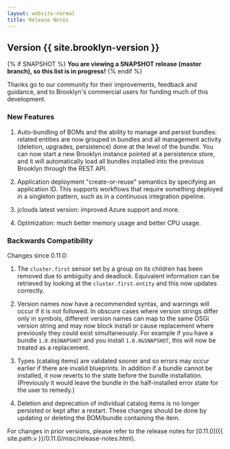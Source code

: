 ```yaml
---
layout: website-normal
title: Release Notes
---
```


## Version {{ site.brooklyn-version }}

{% if SNAPSHOT %}
**You are viewing a SNAPSHOT release (master branch), so this list is in progress!**
{% endif %}

Thanks go to our community for their improvements, feedback and guidance, and
to Brooklyn's commercial users for funding much of this development.

### New Features

1. Auto-bundling of BOMs and the ability to manage and persist bundles:  related entities are now grouped in bundles
and all management activity (deletion, upgrades, persistence) done at the level of the bundle.
You can now start a new Brooklyn instance pointed at a persistence store,
and it will automatically load all bundles installed into the previous Brooklyn
through the REST API.

1. Application deployment "create-or-reuse" semantics by specifying an application ID.
This supports workflows that require something deployed in a singleton pattern,
such as in a continuous integration pipeline.  

1. jclouds latest version: improved Azure support and more.

1. Optimization: much better memory usage and better CPU usage.


### Backwards Compatibility

Changes since 0.11.0:

1. The `cluster.first` sensor set by a group on its children has been removed due to ambiguity and deadlock. 
Equivalent information can be retrieved by looking at the `cluster.first.entity` and this now updates correctly.

1. Version names now have a recommended syntax, and warnings will occur if it is not followed.
In obscure cases where version strings differ only in symbols, 
different version names can map to the same OSGi version string and may now
block install or cause replacement where previously they could exist simultaneously.
For example if you have a bundle `1.0.0$SNAPSHOT` and you install `1.0.0&SNAPSHOT`, this will now be treated as a replacement.

1. Types (catalog items) are validated sooner and so errors may occur earlier if there are invalid blueprints.
In addition if a bundle cannot be installed, it now reverts to the state before the bundle installation.
(Previously it would leave the bundle in the half-installed error state for the user to remedy.) 

1. Deletion and deprecation of individual catalog items is no longer persisted or kept after a restart.
These changes should be done by updating or deleting the BOM/bundle containing the item. 


For changes in prior versions, please refer to the release notes for 
[0.11.0]({{ site.path.v }}/0.11.0/misc/release-notes.html).
